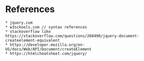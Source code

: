 # References

    * jquery.com
    * w3schools.com // syntax references
    * stackoverflow like https://stackoverflow.com/questions/268490/jquery-document-createelement-equivalent
    * https://developer.mozilla.org/en-US/docs/Web/API/Document/createElement
    * https://htmlcheatsheet.com/jquery/    
